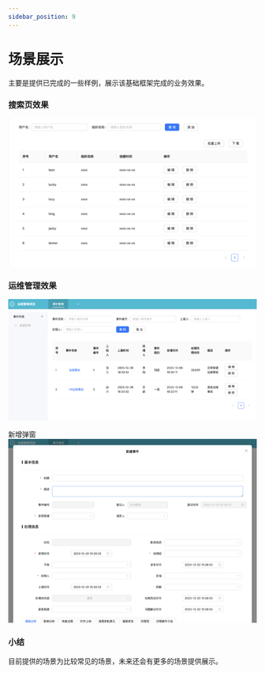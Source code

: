 ```yaml
---
sidebar_position: 9
---
```


# 场景展示
主要是提供已完成的一些样例，展示该基础框架完成的业务效果。

### 搜索页效果
![搜索页开发组件](../public/images/search-demo.png)

### 运维管理效果
![事件管理](../public/images/event.png)

新增弹窗
![新增事件](../public/images/event-add.png)

### 小结
目前提供的场景为比较常见的场景，未来还会有更多的场景提供展示。